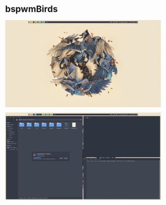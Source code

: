 # bspwmBirds

![alt text](https://github.com/PompeiiHi/bspwmBirds/blob/main/Screenshots/Screenshot1.png)

![alt text](https://github.com/PompeiiHi/bspwmBirds/blob/main/Screenshots/Screenshot2.png)
